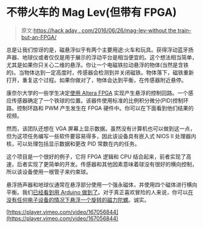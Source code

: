 # 不带火车的 Mag Lev(但带有 FPGA)

> 原文:[https://hack aday . com/2016/06/26/mag-lev-without the train-but-an-FPGA/](https://hackaday.com/2016/06/26/mag-lev-without-the-train-but-with-an-fpga/)

总是让我们惊讶的是，磁悬浮似乎有两个主要用途:火车和玩具。获得浮动蓝牙扬声器、地球仪或者仅仅是用于展示的浮动平台是相当便宜的。这个想法相当简单，尤其是如果你只关心二维的悬浮。你让一个电磁铁拉动悬浮的物体(当然是含铁的)。当物体达到一定高度时，传感器会检测到并关闭磁铁。物体落下，磁铁重新打开，重复这个过程。如果你做对了，物体会达到平衡，在传感器附近悬停。

康奈尔大学的一些学生决定[使用 Altera FPGA](https://people.ece.cornell.edu/land/courses/ece5760/FinalProjects/s2016/crl233_gp348_nds55/gp348_crl233_nds55/gp348_crl233_nds55/index.html) 实现产生悬浮的控制回路。一个感应传感器确定了一个铁球的位置。该器件使用标准的比例积分微分(PID)控制环路。控制环路和 PWM 产生发生在 FPGA 硬件中。你可以在下面看到他们结果的视频。

然而，该团队还想在 VGA 屏幕上显示数据。虽然没有计算机也可以做到这一点，但为这项任务编写一些软件要容易得多，因此该设备具有嵌入式 NIOS II 处理器内核，可以处理包括显示数据和更改 PID 常数在内的任务。

这个项目是一个很好的例子，它将 FPGA 逻辑和 CPU 结合起来，前者实现了高速，后者实现了更简单的开发。传感器和其他因素意味着球没有很好的横向控制，所以该设备使用一根管子来约束球。

悬浮扬声器和地球仪通常在悬浮部分使用一个强永磁体，并使用四个磁体进行横向平衡。我们[已经看到用 Arduino 做到了](https://hackaday.com/2015/11/02/magnetic-levitation-with-arduino/)。对于真正喜欢冒险的人来说，你可以[在没有任何电子设备的情况下悬浮一个旋转的磁力陀螺](https://hackaday.com/2011/07/23/frustrating-fun-with-magnetic-levitation/)。诚实。

[https://player.vimeo.com/video/167056844](https://player.vimeo.com/video/167056844)